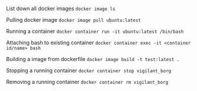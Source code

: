 List down all docker images `docker image ls`

Pulling docker image `docker image pull ubuntu:latest`

Running a container `docker container run -it ubuntu:latest /bin/bash`

Attaching bash to existing container `docker container exec -it <container id/name> bash`

Building a image from dockerfile `docker image build -t test:latest .`

Stopping a running container `docker container stop vigilant_borg`

Removing a running container `docker container rm vigilant_borg`